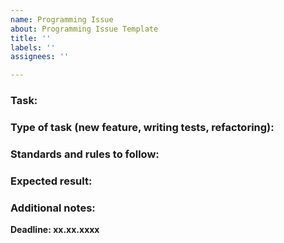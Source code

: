 ```yaml
---
name: Programming Issue
about: Programming Issue Template
title: ''
labels: ''
assignees: ''

---
```


### Task:

### Type of task (new feature, writing tests, refactoring):

### Standards and rules to follow:

### Expected result:

### Additional notes:

**Deadline: xx.xx.xxxx**
